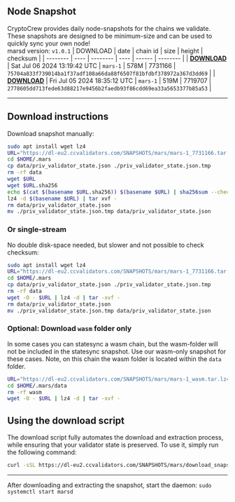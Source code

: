 ## Node Snapshot
CryptoCrew provides daily node-snapshots for the chains we validate. These snapshots are designed to be minimum-size and can be used to quickly sync your own node!  
marsd version: `v1.0.1`
| DOWNLOAD | date | chain id | size | height | checksum |
| -------- | ---- | -------- | ---- | ------ | -------- |
| **[DOWNLOAD](https://dl-eu2.ccvalidators.com/SNAPSHOTS/mars/mars-1_7731166.tar.lz4)** | Sat Jul 06 2024 13:19:42 UTC | `mars-1` | 578M | 7731166 | `75704a833f739014ba1f37adf108a66da88f6507f81bfdbf378972a367d3dd69` |
| **[DOWNLOAD](https://dl-eu2.ccvalidators.com/SNAPSHOTS/mars/mars-1_7719707.tar.lz4)** | Fri Jul 05 2024 18:35:12 UTC | `mars-1` | 519M | 7719707 | `2778605dd713fede63d88217e9456b2faedb93f86cdd69ea33a5653377b85a53` |

---

## Download instructions
Download snapshot manually:
```sh
sudo apt install wget lz4
URL="https://dl-eu2.ccvalidators.com/SNAPSHOTS/mars/mars-1_7731166.tar.lz4"
cd $HOME/.mars
cp data/priv_validator_state.json ./priv_validator_state.json.tmp
rm -rf data
wget $URL
wget $URL.sha256
echo $(cat $(basename $URL.sha256)) $(basename $URL) | sha256sum --check
lz4 -d $(basename $URL) | tar xvf -
rm data/priv_validator_state.json
mv ./priv_validator_state.json.tmp data/priv_validator_state.json
```

### Or single-stream
No double disk-space needed, but slower and not possible to check checksum:
```sh
sudo apt install wget lz4
URL="https://dl-eu2.ccvalidators.com/SNAPSHOTS/mars/mars-1_7731166.tar.lz4"
cd $HOME/.mars
cp data/priv_validator_state.json ./priv_validator_state.json.tmp
rm -rf data
wget -O - $URL | lz4 -d | tar -xvf -
rm data/priv_validator_state.json
mv ./priv_validator_state.json.tmp data/priv_validator_state.json
```


### Optional: Download `wasm` folder only
In some cases you can statesync a wasm chain, but the wasm-folder will not be included in the statesync snapshot. Use our wasm-only snapshot for these cases. Note, on this chain the wasm folder is located within the `data` folder.
```sh
URL="https://dl-eu2.ccvalidators.com/SNAPSHOTS/mars/mars-1_wasm.tar.lz4"
cd $HOME/.mars/data
rm -rf wasm
wget -O - $URL | lz4 -d | tar -xvf -
```


## Using the download script

The download script fully automates the download and extraction process, while ensuring that your validator state is preserved. To use it, simply run the following command:
```sh
curl -sSL https://dl-eu2.ccvalidators.com/SNAPSHOTS/mars/download_snapshot.sh | bash
```
---

After downloading and extracting the snapshot, start the daemon: `sudo systemctl start marsd`

